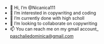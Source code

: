 - 👋 Hi, I’m @Nicanica111
- 👀 I’m interested in copywriting and coding
- 🌱 I’m currently done with high scholl
- 💞️ I’m looking to collaborate on copywriting
- 📫 You can reach me on my gmail account_ paschaliedominica@gmail.com

<!---
Nicanica111/Nicanica111 is a ✨ special ✨ repository because its `README.md` (this file) appears on your GitHub profile.
You can click the Preview link to take a look at your changes.
--->

